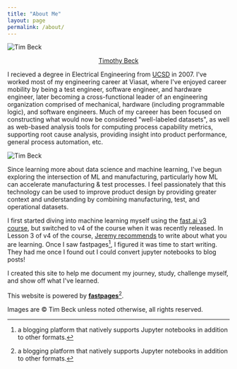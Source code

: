 ```yaml
---
title: "About Me"
layout: page
permalink: /about/
---
```


![Tim Beck]({{site.baseurl}}/images/headshot.jpg "Yet another friendly engineer.")

<script type="text/javascript" src="https://platform.linkedin.com/badges/js/profile.js" async defer></script>
<center><div class="LI-profile-badge"  data-version="v1" data-size="large" data-locale="en_US" data-type="horizontal" data-theme="light" data-vanity="tmbeck"><a class="LI-simple-link" href='https://www.linkedin.com/in/tmbeck?trk=profile-badge'>Timothy Beck</a></div></center>

I recieved a degree in Electrical Engineering from [UCSD](https://www.ucsd.edu.) in 2007. I've worked most of my engineering career at Viasat, where I've enjoyed career mobility by being a test engineer, software engineer, and hardware engineer, later becoming a cross-functional leader of an engineering organization comprised of mechanical, hardware (including programmable logic), and software engineers. Much of my careeer has been focused on constructing what would now be considered "well-labeled datasets", as well as web-based analysis tools for computing process capability metrics, supporting root cause analysis, providing insight into product performance, general process automation, etc.

![Tim Beck]({{site.baseurl}}/images/computer.jpg "I found my passion for computing at a young age in the '80s.")

Since learning more about data science and machine learning, I've begun exploring the intersection of ML and manufacturing, particularly how ML can accelerate manufacturing & test processes. I feel passionately that this technology can be used to improve product design by providing greater context and understanding by combining manufacturing, test, and operational datasets.

I first started diving into machine learning myself using the [fast.ai v3 course](https://github.com/fastai/course-v3), but switched to v4 of the course when it was recently released. In Lesson 3 of v4 of the course, [Jeremy recommends](https://youtu.be/5L3Ao5KuCC4?t=3547) to write about what you are learning. Once I saw fastpages[^1], I figured it was time to start writing. They had me once I found out I could convert jupyter notebooks to blog posts!

I created this site to help me document my journey, study, challenge myself, and show off what I've learned.

This website is powered by **[fastpages](https://github.com/fastai/fastpages)**[^1].

[^1]:a blogging platform that natively supports Jupyter notebooks in addition to other formats.

<div class="footer">
        Images are &copy; Tim Beck unless noted otherwise, all rights reserved.
</div>